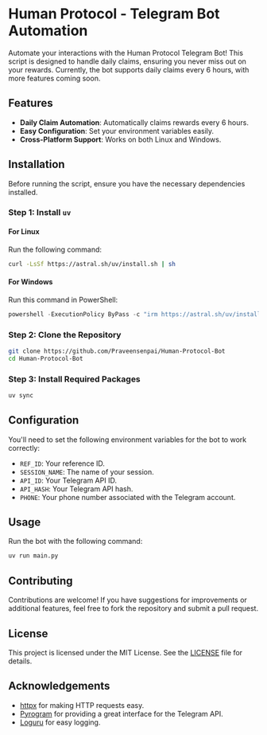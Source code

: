 # Human Protocol - Telegram Bot Automation

Automate your interactions with the Human Protocol Telegram Bot! This script is designed to handle daily claims, ensuring you never miss out on your rewards. Currently, the bot supports daily claims every 6 hours, with more features coming soon.

## Features

- **Daily Claim Automation**: Automatically claims rewards every 6 hours.
- **Easy Configuration**: Set your environment variables easily.
- **Cross-Platform Support**: Works on both Linux and Windows.

## Installation

Before running the script, ensure you have the necessary dependencies installed.

### Step 1: Install `uv`

#### For Linux

Run the following command:

```bash
curl -LsSf https://astral.sh/uv/install.sh | sh
```

#### For Windows

Run this command in PowerShell:

```powershell
powershell -ExecutionPolicy ByPass -c "irm https://astral.sh/uv/install.ps1 | iex"
```

### Step 2: Clone the Repository

```bash
git clone https://github.com/Praveensenpai/Human-Protocol-Bot
cd Human-Protocol-Bot
```

### Step 3: Install Required Packages

```bash
uv sync
```

## Configuration

You'll need to set the following environment variables for the bot to work correctly:

- `REF_ID`: Your reference ID.
- `SESSION_NAME`: The name of your session.
- `API_ID`: Your Telegram API ID.
- `API_HASH`: Your Telegram API hash.
- `PHONE`: Your phone number associated with the Telegram account.

## Usage

Run the bot with the following command:

```bash
uv run main.py
```

## Contributing

Contributions are welcome! If you have suggestions for improvements or additional features, feel free to fork the repository and submit a pull request.

## License

This project is licensed under the MIT License. See the [LICENSE](LICENSE) file for details.

## Acknowledgements

- [httpx](https://www.python-httpx.org/) for making HTTP requests easy.
- [Pyrogram](https://pyrogram.org/) for providing a great interface for the Telegram API.
- [Loguru](https://loguru.readthedocs.io/en/stable/) for easy logging.
